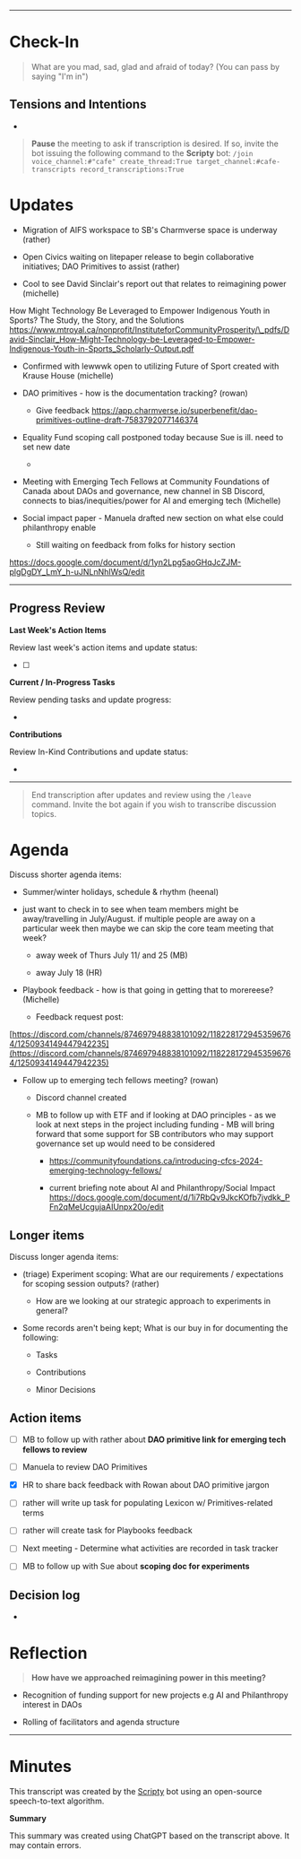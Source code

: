 
---

# Check-In

> What are you mad, sad, glad and afraid of today? (You can pass by saying "I'm in")

## Tensions and Intentions

- 

> **Pause** the meeting to ask if transcription is desired. If so, invite the bot issuing the following command to the **Scripty** bot:
> `/join voice_channel:#"cafe" create_thread:True target_channel:#cafe-transcripts record_transcriptions:True`

# Updates

- Migration of AIFS workspace to SB's Charmverse space is underway (rather)

- Open Civics waiting on litepaper release to begin collaborative initiatives; DAO Primitives to assist (rather)

- Cool to see David Sinclair's report out that relates to reimagining power (michelle)

 How Might Technology Be Leveraged to Empower Indigenous Youth in Sports? The Study, the Story, and the Solutions
 https://www.mtroyal.ca/nonprofit/InstituteforCommunityProsperity/\_pdfs/David-Sinclair_How-Might-Technology-be-Leveraged-to-Empower-Indigenous-Youth-in-Sports_Scholarly-Output.pdf

- Confirmed with lewwwk open to utilizing Future of Sport created with Krause House (michelle)

- DAO primitives - how is the documentation tracking? (rowan)

  - Give feedback https://app.charmverse.io/superbenefit/dao-primitives-outline-draft-7583792077146374

- Equality Fund scoping call postponed today because Sue is ill. need to set new date 

  - 

- Meeting with Emerging Tech Fellows at Community Foundations of Canada about DAOs and governance, new channel in SB Discord, connects to bias/inequities/power for AI and emerging tech (Michelle)

- Social impact paper - Manuela drafted new section on what else could philanthropy enable

  - Still waiting on feedback from folks for history section 

 https://docs.google.com/document/d/1yn2Lpg5aoGHqJcZJM-plgDgDY_LmY_h-uJNLnNhIWsQ/edit  




---

## Progress Review

**Last Week's Action Items**

Review last week's action items and update status:

- [ ] 

**Current / In-Progress Tasks**

Review pending tasks and update progress:

-  

**Contributions**

Review In-Kind Contributions and update status:

- 

---

> End transcription after updates and review using the `/leave` command. Invite the bot again if you wish to transcribe discussion topics.

# Agenda

Discuss shorter agenda items:

-  Summer/winter holidays, schedule & rhythm (heenal)

  - just want to check in to see when team members might be away/travelling in July/August. if multiple people are away on a particular week then maybe we can skip the core team meeting that week?

    - away week of Thurs July 11/ and 25 (MB)

    - away July 18 (HR)

- Playbook feedback - how is that going in getting that to morereese? (Michelle)

  - Feedback request post: 

 [https://discord.com/channels/874697948838101092/1182281729453596764/1250934149447942235](https://discord.com/channels/874697948838101092/1182281729453596764/1250934149447942235)

- Follow up to emerging tech fellows meeting? (rowan)

  - Discord channel created

  - MB to follow up with ETF and if looking at DAO principles - as we look at next steps in the project including funding - MB will bring forward that some support for SB contributors who may support governance set up would need to be considered

    - https://communityfoundations.ca/introducing-cfcs-2024-emerging-technology-fellows/ 

    - current briefing note about AI and Philanthropy/Social Impact https://docs.google.com/document/d/1i7RbQv9JkcKOfb7jvdkk_PFn2qMeUcgujaAIUnpx20o/edit

 

## Longer items

Discuss longer agenda items:

- (triage) Experiment scoping: What are our requirements / expectations for scoping session outputs? (rather)

  - How are we looking at our strategic approach to experiments in general?

- Some records aren't being kept; What is our buy in for documenting the following:

  - Tasks

  - Contributions

  - Minor Decisions

## Action items

- [ ] MB to follow up with rather about **DAO primitive link for emerging tech fellows to review**

- [ ] Manuela to review DAO Primitives

- [x] HR to share back feedback with Rowan about DAO primitive jargon

- [ ] rather will write up task for populating Lexicon w/ Primitives-related terms

- [ ] rather will create task for Playbooks feedback

- [ ] Next meeting - Determine what activities are recorded in task tracker

- [ ] MB to follow up with Sue about **scoping doc for experiments**

## Decision log

- 

# Reflection 

> **How have we approached reimagining power in this meeting?**

- Recognition of funding support for new projects e.g AI and Philanthropy interest in DAOs

- Rolling of facilitators and agenda structure

---

# Minutes

This transcript was created by the [Scripty](https://scripty.org/) bot using an open-source speech-to-text algorithm.

**Summary**

This summary was created using ChatGPT based on the transcript above. It may contain errors.

> <Paste summary here>

# 